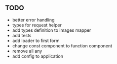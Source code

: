 ## TODO

- better error handling
- types for request helper
- add types definition to images mapper
- add tests
- add loader to first form
- change const component to function component
- remove all any
- add config to application
